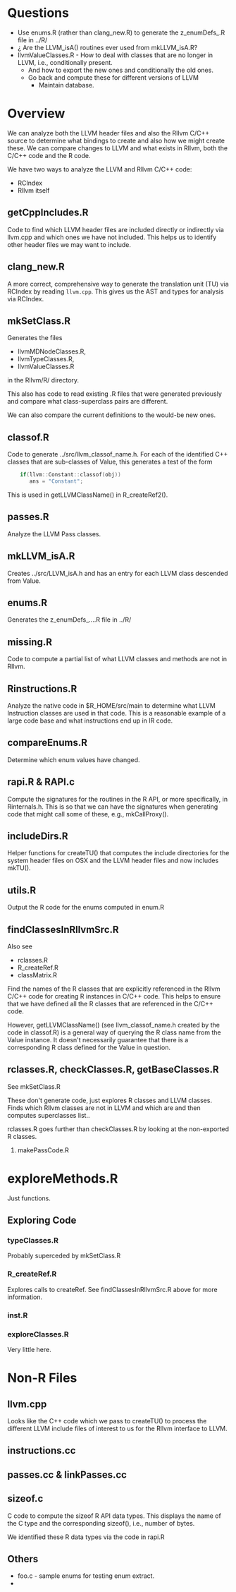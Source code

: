 # Questions

+ Use enums.R (rather than clang_new.R) to generate the z_enumDefs_<version>.R file in ../R/ 
+ ¿ Are the LLVM_isA() routines ever used from mkLLVM_isA.R?
+ llvmValueClasses.R  - How to deal with classes that are no longer in LLVM, i.e., conditionally
  present.
    + And how to export the new ones and conditionally the old ones.
	+ Go back and compute these for different versions of LLVM
  	  + Maintain database.

	
# Overview

We can analyze both the LLVM header files and also the 
Rllvm C/C++ source  to determine what bindings to create and also how we might create these.
We can compare changes to LLVM and what exists in Rllvm, both the C/C++ code and the R code.

We have two ways to analyze the LLVM and Rllvm C/C++ code:
+ RCIndex
+ Rllvm itself



## getCppIncludes.R

Code to find which LLVM header files are included directly or indirectly via llvm.cpp
and which ones we have not included. This helps us to identify other header files we may want to include.


## clang_new.R

A more correct, comprehensive way to generate the translation unit (TU) via RCIndex
by reading `llvm.cpp`.
This gives us the AST and types for analysis via RCIndex.


## mkSetClass.R

Generates the files 
+ llvmMDNodeClasses.R, 
+ llvmTypeClasses.R,
+ llvmValueClasses.R

in the Rllvm/R/ directory.

This also has code to read existing .R files that were generated previously
and compare what class-superclass pairs are different.

We can also compare the current definitions to the would-be new ones.

## classof.R

Code to generate ../src/llvm_classof_name.h.
For each of the identified C++ classes that are sub-classes of Value,
this generates a test of the form
```c++
	if(llvm::Constant::classof(obj))
	   ans = "Constant";
```
This is used in getLLVMClassName() in R_createRef2().


## passes.R

Analyze the LLVM Pass classes.


## mkLLVM_isA.R

Creates ../src/LLVM_isA.h and has an entry for each LLVM class descended from Value.


## enums.R
Generates the z_enumDefs_....R file in ../R/

## missing.R
Code to compute a partial list of what LLVM classes and methods are not in Rllvm.

## Rinstructions.R
Analyze the native code in $R_HOME/src/main to determine what
LLVM Instruction classes  are used in that code. This is a reasonable example
of a large code base and what instructions end up in IR code.

## compareEnums.R
Determine which enum values have changed.


## rapi.R & RAPI.c
Compute the signatures for the routines in the R API, or more specifically,
in Rinternals.h.
This is so that we can have the signatures when generating code that might call
some of these, e.g., mkCallProxy().


## includeDirs.R
Helper functions for createTU() that computes the include directories for the system header files
on OSX and the LLVM header files and now includes mkTU().

## utils.R

Output the R code for the enums computed in enum.R


## findClassesInRllvmSrc.R
Also see 
+ rclasses.R
+ R_createRef.R
+ classMatrix.R

Find the names of the R classes that are explicitly referenced
in the Rllvm C/C++ code for creating R instances in C/C++ code.
This helps to ensure that we have defined all the R classes that are
referenced in the C/C++ code.

However, getLLVMClassName() (see llvm_classof_name.h created by the code in classof.R) is a 
general way of querying the R class name from the Value instance. 
It doesn't necessarily guarantee that there is a corresponding
R class defined for the Value in question.

## rclasses.R, checkClasses.R, getBaseClasses.R
See mkSetClass.R

These don't generate code, just explores R classes and LLVM classes.
Finds which Rllvm classes are not in LLVM and which are and then computes superclasses list..

rclasses.R goes further than checkClasses.R by looking at the non-exported R classes.


1. makePassCode.R


# exploreMethods.R
Just functions.



## Exploring Code

### typeClasses.R

Probably superceded by mkSetClass.R

###  R_createRef.R
Explores calls to createRef. See findClassesInRllvmSrc.R above for more information.

### inst.R

###  exploreClasses.R
 Very little here.
 
# Non-R Files

## llvm.cpp

Looks like the C++ code which we pass to createTU() to process
the different LLVM include files of interest to us for the Rllvm interface to LLVM.


## instructions.cc

## passes.cc  & linkPasses.cc


##  sizeof.c

C code to compute the sizeof R API data types.
This displays the name of the C type and the corresponding sizeof(), i.e., number of bytes.

We identified these R data types via the code in rapi.R





## Others

+ foo.c - sample enums for testing enum extract.
+ 
